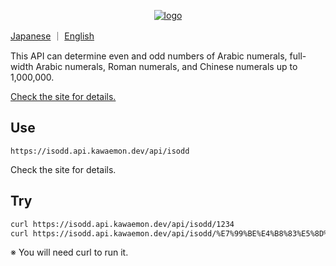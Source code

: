 <div style="text-align: center;">

[![logo](https://imgur.com/SzMNZFl.png)](https://isoddapi.studio.site/)

</div>

[Japanese](./README.md) ｜ [English](./README_EN.md)

This API can determine even and odd numbers of Arabic numerals, full-width Arabic numerals, Roman numerals, and Chinese numerals up to 1,000,000.

[Check the site for details.](https://isoddapi.studio.site/)

## Use

`https://isodd.api.kawaemon.dev/api/isodd`

Check the site for details.

## Try

```bash
curl https://isodd.api.kawaemon.dev/api/isodd/1234
curl https://isodd.api.kawaemon.dev/api/isodd/%E7%99%BE%E4%B8%83%E5%8D%81%E5%9B%9B
```

※ You will need curl to run it.

